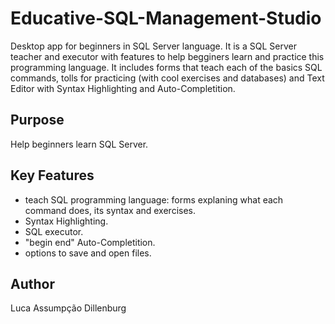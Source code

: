 # Educative-SQL-Management-Studio
Desktop app for beginners in SQL Server language. It is a SQL Server teacher and executor with features to help begginers learn and practice this programming language. It includes forms that teach each of the basics SQL commands, tolls for practicing (with cool exercises and databases) and Text Editor with Syntax Highlighting and Auto-Completition.

## Purpose
Help beginners learn SQL Server.

## Key Features
 - teach SQL programming language: forms explaning what each command does, its syntax and exercises.
 - Syntax Highlighting.
 - SQL executor.
 - "begin end" Auto-Completition.
 - options to save and open files.

## Author
Luca Assumpção Dillenburg
